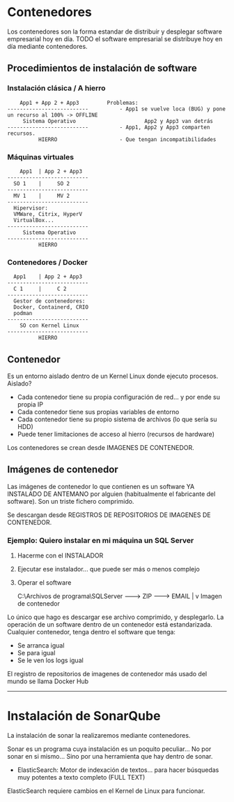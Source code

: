 # Contenedores

Los contenedores son la forma estandar de distribuir y desplegar software empresarial hoy en día.
TODO el software empresarial se distribuye hoy en día mediante contenedores.

## Procedimientos de instalación de software

### Instalación clásica / A hierro

        App1 + App 2 + App3         Problemas:
    --------------------------          - App1 se vuelve loca (BUG) y pone un recurso al 100% -> OFFLINE
         Sistema Operativo                      App2 y App3 van detrás
    --------------------------          - App1, App2 y App3 comparten recursos.
              HIERRO                    - Que tengan incompatibilidades

### Máquinas virtuales

        App1  | App 2 + App3         
    --------------------------      
      SO 1    |     SO 2         
    --------------------------      
      MV 1    |     MV 2         
    --------------------------      
      Hipervisor: 
      VMWare, Citrix, HyperV
      VirtualBox...
    --------------------------      
         Sistema Operativo          
    --------------------------      
              HIERRO                

### Contenedores / Docker

      App1    | App 2 + App3         
    --------------------------      
      C 1     |     C 2         
    --------------------------      
      Gestor de contenedores:
      Docker, Containerd, CRIO
      podman
    --------------------------      
        SO con Kernel Linux          
    --------------------------      
              HIERRO    

## Contenedor

Es un entorno aislado dentro de un Kernel Linux donde ejecuto procesos.
Aislado?
- Cada contenedor tiene su propia configuración de red... y por ende su propia IP
- Cada contenedor tiene sus propias variables de entorno
- Cada contenedor tiene su propio sistema de archivos (lo que sería su HDD)
- Puede tener limitaciones de acceso al hierro (recursos de hardware)

Los contenedores se crean desde IMAGENES DE CONTENEDOR.

## Imágenes de contenedor

Las imágenes de contenedor lo que contienen es un software YA INSTALADO DE ANTEMANO por alguien 
(habitualmente el fabricante del software). Son un triste fichero comprimido.

Se descargan desde REGISTROS DE REPOSITORIOS DE IMAGENES DE CONTENEDOR.

### Ejemplo: Quiero instalar en mi máquina un SQL Server

1. Hacerme con el INSTALADOR
2. Ejecutar ese instalador... que puede ser más o menos complejo
3. Operar el software

    C:\Archivos de programa\SQLServer ---> ZIP ---> EMAIL 
                                            |
                                            v
                                            Imagen de contenedor
                                            
Lo único que hago es descargar ese archivo comprimido, y desplegarlo.
La operación de un software dentro de un contenedor está estandarizada.
Cualquier contenedor, tenga dentro el software que tenga:
- Se arranca igual
- Se para igual
- Se le ven los logs igual

El registro de repositorios de imagenes de contenedor más usado del mundo se llama Docker Hub


---

# Instalación de SonarQube

La instalación de sonar la realizaremos mediante contenedores.

Sonar es un programa cuya instalación es un poquito peculiar... 
No por sonar en si mismo...
Sino por una herramienta que hay dentro de sonar.
- ElasticSearch: Motor de indexación de textos... para hacer búsquedas muy potentes a texto completo (FULL TEXT)

ElasticSearch requiere cambios en el Kernel de Linux para funcionar.

